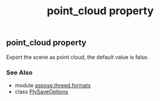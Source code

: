 ﻿---
title: point_cloud property
second_title: Aspose.3D for Python via .NET API References
description: 
type: docs
weight: 110
url: /python-net/aspose.threed.formats/plysaveoptions/point_cloud/
is_root: false
---

## point_cloud property


Export the scene as point cloud, the default value is false.

### See Also
* module [aspose.threed.formats](../../)
* class [PlySaveOptions](/3d/python-net/aspose.threed.formats/plysaveoptions)
